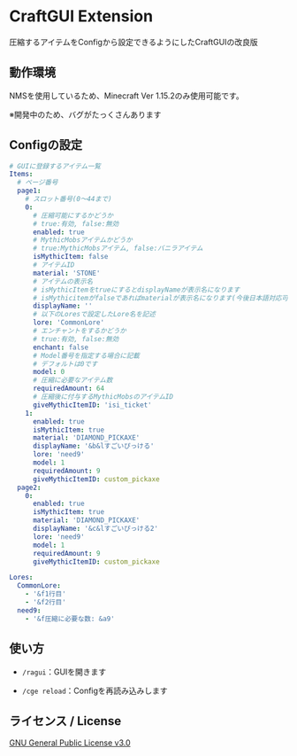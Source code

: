 # CraftGUI Extension

圧縮するアイテムをConfigから設定できるようにしたCraftGUIの改良版

## 動作環境
NMSを使用しているため、Minecraft Ver 1.15.2のみ使用可能です。

※開発中のため、バグがたっくさんあります


## Configの設定
```yaml
# GUIに登録するアイテム一覧
Items:
  # ページ番号
  page1:
    # スロット番号(0～44まで)
    0:
      # 圧縮可能にするかどうか
      # true:有効, false:無効
      enabled: true
      # MythicMobsアイテムかどうか
      # true:MythicMobsアイテム, false:バニラアイテム
      isMythicItem: false
      # アイテムID
      material: 'STONE'
      # アイテムの表示名
      # isMythicItemをtrueにするとdisplayNameが表示名になります
      # isMythicitemがfalseであればmaterialが表示名になります(今後日本語対応可予定)
      displayName: ''
      # 以下のLoresで設定したLore名を記述
      lore: 'CommonLore'
      # エンチャントをするかどうか
      # true:有効, false:無効
      enchant: false
      # Model番号を指定する場合に記載
      # デフォルトは0です
      model: 0
      # 圧縮に必要なアイテム数
      requiredAmount: 64
      # 圧縮後に付与するMythicMobsのアイテムID
      giveMythicItemID: 'isi_ticket'
    1:
      enabled: true
      isMythicItem: true
      material: 'DIAMOND_PICKAXE'
      displayName: '&b&lすごいぴっける'
      lore: 'need9'
      model: 1
      requiredAmount: 9
      giveMythicItemID: custom_pickaxe
  page2:
    0:
      enabled: true
      isMythicItem: true
      material: 'DIAMOND_PICKAXE'
      displayName: '&c&lすごいぴっける2'
      lore: 'need9'
      model: 1
      requiredAmount: 9
      giveMythicItemID: custom_pickaxe

Lores:
  CommonLore:
    - '&f1行目'
    - '&f2行目'
  need9:
    - '&f圧縮に必要な数: &a9'
```

## 使い方
- `/ragui`：GUIを開きます

- `/cge reload`：Configを再読み込みします

## ライセンス / License
[GNU General Public License v3.0](LICENSE)
